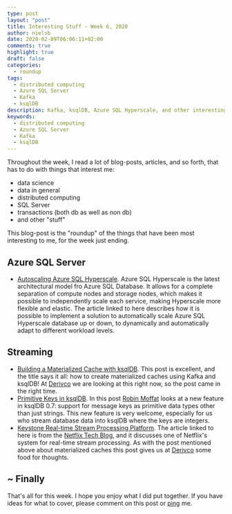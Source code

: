 ```yaml
---
type: post
layout: "post"
title: Interesting Stuff - Week 6, 2020
author: nielsb
date: 2020-02-09T06:06:11+02:00
comments: true
highlight: true
draft: false
categories:
  - roundup
tags:
  - distributed computing
  - Azure SQL Server
  - Kafka
  - ksqlDB
description: Kafka, ksqlDB, Azure SQL Hyperscale, and other interesting topics!
keywords:
  - distributed computing
  - Azure SQL Server
  - Kafka
  - ksqlDB   
---
```


Throughout the week, I read a lot of blog-posts, articles, and so forth, that has to do with things that interest me:

* data science
* data in general
* distributed computing
* SQL Server
* transactions (both db as well as non db)
* and other "stuff"

This blog-post is the "roundup" of the things that have been most interesting to me, for the week just ending.

<!--more-->

## Azure SQL Server

* [Autoscaling Azure SQL Hyperscale][1]. Azure SQL Hyperscale is the latest architectural model fro Azure SQL Database. It allows for a complete separation of compute nodes and storage nodes, which makes it possible to independently scale each service, making Hyperscale more flexible and elastic. The article linked to here describes how it is possible to implement a solution to automatically scale Azure SQL Hyperscale database up or down, to dynamically and automatically adapt to different workload levels.

## Streaming

* [Building a Materialized Cache with ksqlDB][2]. This post is excellent, and the title says it all: how to create materialized caches using Kafka and ksqlDB! At [Derivco](/derivco) we are looking at this right now, so the post came in the right time.
* [Primitive Keys in ksqlDB][3]. In this post [Robin Moffat][rmoff] looks at a new feature in ksqlDB 0.7: support for message keys as primitive data types other than just strings. This new feature is very welcome, especially for us who stream database data into ksqlDB where the keys are integers. 
* [Keystone Real-time Stream Processing Platform][4]. The article linked to here is from the [Netflix Tech Blog][5], and it discusses one of Netflix's system for real-time stream processing. As with the post mentioned above about materialized caches this post gives us at [Derivco](/derivco) some food for thoughts. 

## ~ Finally

That's all for this week. I hope you enjoy what I did put together. If you have ideas for what to cover, please comment on this post or [ping][ma] me.

[ma]: mailto:niels.it.berglund@gmail.com
[mp]: https://blog.acolyer.org
[iq]: https://www.infoq.com/
[ew]: http://sqlonice.com/
[re]: http://blog.revolutionanalytics.com
[sqsk]: https://www.sqlskills.com
[mdaveyblog]: https://mdavey.wordpress.com/
[charlblog]: https://charlla.com/

[jovpop]: https://twitter.com/JovanPop_MSFT
[bobw]: https://twitter.com/bobwardms
[revod]: https://twitter.com/revodavid
[lonny]: https://twitter.com/sqL_handLe
[ewtw]: https://twitter.com/sqlOnIce
[buckw]: https://twitter.com/BuckWoodyMSFT
[mattw]: https://twitter.com/matthewwarren
[murba]: https://twitter.com/muratdemirbas
[daveda]: https://twitter.com/davidthecoder
[adcol]: https://twitter.com/adriancolyer
[jesrod]: https://twitter.com/jrdothoughts
[tomaz]: https://twitter.com/tomaz_tsql
[dataart]: https://twitter.com/dataartisans
[luis]: https://twitter.com/luis_de_sousa
[benstop]: https://twitter.com/benstopford
[conflu]: https://twitter.com/confluentinc
[tylert]: https://twitter.com/tyler_treat
[andrewng]: https://twitter.com/AndrewYNg
[lawr]: https://twitter.com/bytezn
[jue]: https://twitter.com/b0rk
[yan]: https://twitter.com/theburningmonk
[danny]: https://twitter.com/g9yuayon
[rmoff]: https://twitter.com/rmoff
[ryansw]: https://twitter.com/ryanswanstrom
[pabloc]: https://twitter.com/pabloc_ds
[mklep]: https://twitter.com/martinkl
[mdavey]: https://twitter.com/matt_davey
[jboner]: https://twitter.com/jboner
[joeduff]: https://twitter.com/funcOfJoe
[charl]: https://twitter.com/charllamprecht
[dbricks]: https://twitter.com/databricks
[adsit]: https://twitter.com/SitnikAdam
[vicky]: https://twitter.com/vickyharp
[dscentral]: https://twitter.com/DataScienceCtrl
[natemc]: https://twitter.com/natemcmaster
[ads]: https://twitter.com/azuredatastudio
[travw]: https://twitter.com/radtravis
[emilk]: https://twitter.com/IsTheArchitect


[1]: https://techcommunity.microsoft.com/t5/azure-sql-database/autoscaling-azure-sql-hyperscale/ba-p/1149025
[2]: https://www.confluent.io/blog/build-materialized-cache-with-ksqldb/
[3]: https://rmoff.net/2020/02/07/primitive-keys-in-ksqldb/
[4]: https://netflixtechblog.com/keystone-real-time-stream-processing-platform-a3ee651812a
[5]: https://netflixtechblog.com/